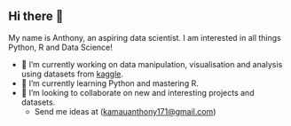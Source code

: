 ## Hi there 👋
My name is Anthony, an aspiring data scientist. I am interested in all things Python, R and Data Science!
- 🔭 I’m currently working on data manipulation, visualisation and analysis using datasets from [kaggle](https://www.kaggle.com/datasets).
- 🌱 I’m currently learning Python and mastering R.
- 👯 I’m looking to collaborate on new and interesting projects and datasets.
  -  Send me ideas at (kamauanthony171@gmail.com)

<!--
**Anthony-N-Kamau/Anthony-N-Kamau** is a ✨ _special_ ✨ repository because its `README.md` (this file) appears on your GitHub profile.

Here are some ideas to get you started:

- 🔭 I’m currently working on ...
- 🌱 I’m currently learning ...
- 👯 I’m looking to collaborate on ...
- 🤔 I’m looking for help with ...
- 💬 Ask me about ...
- 📫 How to reach me: ...
- 😄 Pronouns: ...
- ⚡ Fun fact: ...
-->
